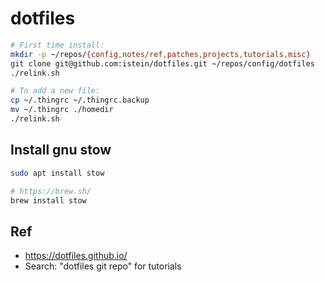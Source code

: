 # dotfiles

```bash
# First time install:
mkdir -p ~/repos/{config,notes/ref,patches,projects,tutorials,misc}
git clone git@github.com:istein/dotfiles.git ~/repos/config/dotfiles
./relink.sh

# To add a new file:
cp ~/.thingrc ~/.thingrc.backup
mv ~/.thingrc ./homedir
./relink.sh
```

## Install gnu stow
```bash
sudo apt install stow

# https://brew.sh/ 
brew install stow
```

## Ref
- https://dotfiles.github.io/
- Search: "dotfiles git repo" for tutorials